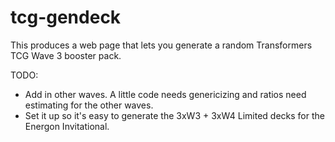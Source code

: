 # tcg-gendeck

This produces a web page that lets you generate a random Transformers TCG Wave 3 booster pack.

TODO: 

* Add in other waves. A little code needs genericizing and ratios need estimating for the other waves.
* Set it up so it's easy to generate the 3xW3 + 3xW4 Limited decks for the Energon Invitational.
